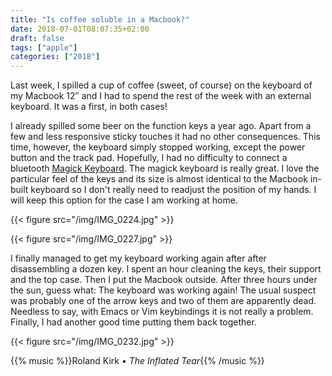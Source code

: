 ```yaml
---
title: "Is coffee soluble in a Macbook?"
date: 2018-07-01T08:07:35+02:00
draft: false
tags: ["apple"]
categories: ["2018"]
---
```


Last week, I spilled a cup of coffee (sweet, of course) on the keyboard of my Macbook 12″ and I had to spend the rest of the week with an external keyboard. It was a first, in both cases!

I already spilled some beer on the function keys a year ago. Apart from a few and less responsive sticky touches it had no other consequences. This time, however, the keyboard simply stopped working, except the power button and the track pad. Hopefully, I had no difficulty to connect a bluetooth [Magick Keyboard](https://apple.co/2IG51bj). The magick keyboard is really great. I love the particular feel of the keys and its size is almost identical to the Macbook in-built keyboard so I don't really need to readjust the position of my hands. I will keep this option for the case I am working at home.

{{< figure src="/img/IMG_0224.jpg" >}}

{{< figure src="/img/IMG_0227.jpg" >}}

I finally managed to get my keyboard working again after after disassembling a dozen key. I spent an hour cleaning the keys, their support and the top case. Then I put the Macbook outside. After three hours under the sun, guess what: The keyboard was working again! The usual suspect was probably one of the arrow keys and two of them are apparently dead. Needless to say, with Emacs or Vim keybindings it is not really a problem. Finally, I had another good time putting them back together. 

{{< figure src="/img/IMG_0232.jpg" >}}


{{% music %}}Roland Kirk • *The Inflated Tear*{{% /music %}}

